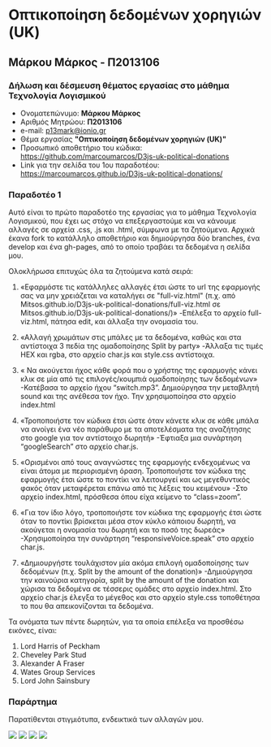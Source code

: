 # Οπτικοποίηση δεδομένων χορηγιών (UK)
## Μάρκου Μάρκος - Π2013106
### Δήλωση και δέσμευση θέματος εργασίας στο μάθημα Τεχνολογία Λογισμικού

*  Ονοματεπώνυμο: **Μάρκου Μάρκος**
*  Αριθμός Μητρώου: **Π2013106**
*  e-mail: p13mark@ionio.gr
*  Θέμα εργασίας **"Οπτικοποίηση δεδομένων χορηγιών (UK)"**
*  Προσωπικό αποθετήριο του κώδικα: https://github.com/marcoumarcos/D3js-uk-political-donations
*  Link για την σελίδα του 1ου παραδοτέου: https://marcoumarcos.github.io/D3js-uk-political-donations/

### Παραδοτέο 1

Αυτό είναι το πρώτο παραδοτέο της εργασίας για το μάθημα Τεχνολογία Λογισμικού, που έχει ως στόχο να επεξεργαστούμε και να κάνουμε αλλαγές σε αρχεία .css, .js και .html, σύμφωνα με τα ζητούμενα. Αρχικά έκανα fork το κατάλληλο αποθετήριο και δημιούργησα δύο branches, ένα develop και ένα gh-pages, από το οποίο τραβάει τα δεδομένα η σελίδα μου.

Ολοκλήρωσα επιτυχώς όλα τα ζητούμενα κατά σειρά:
1.	«Εφαρμόστε τις κατάλληλες αλλαγές έτσι ώστε το url της εφαρμογής σας να μην χρειάζεται να καταλήγει σε "full-viz.html" (π.χ. από Mitsos.github.io/D3js-uk-political-donations/full-viz.html σε Mitsos.github.io/D3js-uk-political-donations/)»
  -Επέλεξα το αρχείο full-viz.html, πάτησα edit, και άλλαξα την ονομασία του.

2.	«Αλλαγή χρωμάτων στις μπάλες με τα δεδομένα, καθώς και στα αντίστοιχα 3 πεδία της ομαδοποίησης Split by party»
  -Άλλαξα τις τιμές HEX και rgba, στο αρχείο char.js και style.css αντίστοιχα.

3.	« Να ακούγεται ήχος κάθε φορά που ο χρήστης της εφαρμογής κάνει κλικ σε μία από τις επιλογές/κουμπιά ομαδοποίησης των δεδομένων»
  -Κατέβασα το αρχείο ήχου “switch.mp3”. Δημιούργησα την μεταβλητή sound και της ανέθεσα τον ήχο. Την χρησιμοποίησα στο αρχείο       index.html

4.	«Τροποποιήστε τον κώδικα έτσι ώστε όταν κάνετε κλικ σε κάθε μπάλα να ανοίγει ένα νέο παράθυρο με τα αποτελέσματα της αναζήτησης στο google για τον αντίστοιχο δωρητή»
  -Έφτιαξα μια συνάρτηση “googleSearch” στο αρχείο char.js.

5.	«Ορισμένοι από τους αναγνώστες της εφαρμογής ενδεχομένως να είναι άτομα με περιορισμένη όραση. Τροποποιήστε τον κώδικα της εφαρμογής έτσι ώστε το ποντίκι να λειτουργεί και ως μεγεθυντικός φακός όταν μεταφέρεται επάνω από τις λέξεις του κειμένου»
  -Στο αρχείο index.html, πρόσθεσα όπου είχα κείμενο το “class=zoom”.

6.	«Για τον ίδιο λόγο, τροποποιήστε τον κώδικα της εφαρμογής έτσι ώστε όταν το ποντίκι βρίσκεται μέσα στον κύκλο κάποιου δωρητή, να ακούγεται η ονομασία του δωρητή και το ποσό της δωρεάς»
  -Χρησιμοποίησα την συνάρτηση “responsiveVoice.speak” στο αρχείο char.js.

7.	«Δημιουργήστε τουλάχιστον μία ακόμα επιλογή ομαδοποίησης των δεδομένων (π.χ. Split by the amount of the donation)»
  -Δημιούργησα την καινούρια κατηγορία, split by the amount of the donation και χώρισα τα δεδομένα σε τέσσερις ομάδες στο αρχείο  index.html. Στο αρχείο char.js έλεγξα το μέγεθος και στο αρχείο style.css τοποθέτησα το που θα απεικονίζονται τα δεδομένα.

Τα ονόματα των πέντε δωρητών, για τα οποία επέλεξα να προσθέσω εικόνες, είναι:
1.	Lord Harris of Peckham
2.	Cheveley Park Stud
3.	Alexander A Fraser
4.	Wates Group Services
5.	Lord John Sainsbury

### Παράρτημα

Παρατίθενται στιγμιότυπα, ενδεικτικά των αλλαγών μου.

<img src="https://i.imgur.com/KcoUAzx.png"/> 

<img src="https://i.imgur.com/riwZAiS.png"/> 

<img src="https://i.imgur.com/TN5N1MY.png"/> 

<img src="https://i.imgur.com/638KCW2.png"/> 
